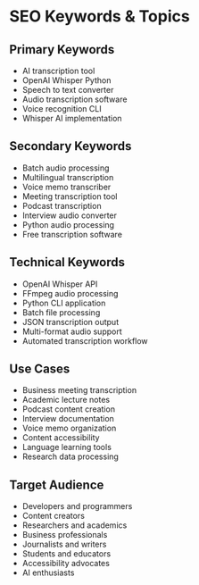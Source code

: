 # SEO Keywords & Topics

## Primary Keywords
- AI transcription tool
- OpenAI Whisper Python
- Speech to text converter
- Audio transcription software
- Voice recognition CLI
- Whisper AI implementation

## Secondary Keywords
- Batch audio processing
- Multilingual transcription
- Voice memo transcriber
- Meeting transcription tool
- Podcast transcription
- Interview audio converter
- Python audio processing
- Free transcription software

## Technical Keywords
- OpenAI Whisper API
- FFmpeg audio processing
- Python CLI application
- Batch file processing
- JSON transcription output
- Multi-format audio support
- Automated transcription workflow

## Use Cases
- Business meeting transcription
- Academic lecture notes
- Podcast content creation
- Interview documentation
- Voice memo organization
- Content accessibility
- Language learning tools
- Research data processing

## Target Audience
- Developers and programmers
- Content creators
- Researchers and academics
- Business professionals
- Journalists and writers
- Students and educators
- Accessibility advocates
- AI enthusiasts